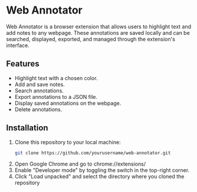 # Web Annotator

Web Annotator is a browser extension that allows users to highlight text and add notes to any webpage. These annotations are saved locally and can be searched, displayed, exported, and managed through the extension's interface.

## Features

- Highlight text with a chosen color.
- Add and save notes.
- Search annotations.
- Export annotations to a JSON file.
- Display saved annotations on the webpage.
- Delete annotations.

## Installation

1. Clone this repository to your local machine:
   ```bash
   git clone https://github.com/yourusername/web-annotator.git
   ```
2. Open Google Chrome and go to chrome://extensions/
3. Enable "Developer mode" by toggling the switch in the top-right corner.
4. Click "Load unpacked" and select the directory where you cloned the repository